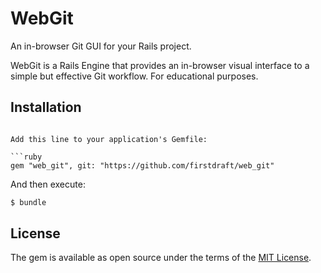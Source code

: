 # WebGit

An in-browser Git GUI for your Rails project.

WebGit is a Rails Engine that provides an in-browser visual interface to a simple but effective Git workflow. For educational purposes.

## Installation

```

Add this line to your application's Gemfile:

```ruby
gem "web_git", git: "https://github.com/firstdraft/web_git"
```

And then execute:
```bash
$ bundle
```

## License

The gem is available as open source under the terms of the [MIT License](http://opensource.org/licenses/MIT).
